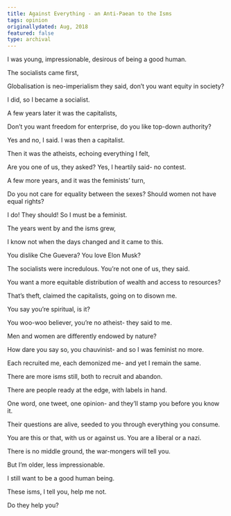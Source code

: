 ```yaml
---
title: Against Everything - an Anti-Paean to the Isms
tags: opinion
originallydated: Aug, 2018
featured: false
type: archival
---
```


I was young, impressionable, desirous of being a good human.

The socialists came first,

Globalisation is neo-imperialism they said, don’t you want equity in society?

I did, so I became a socialist.

A few years later it was the capitalists,

Don’t you want freedom for enterprise, do you like top-down authority?

Yes and no, I said. I was then a capitalist.

Then it was the atheists, echoing everything I felt,

Are you one of us, they asked? Yes, I heartily said- no contest.

A few more years, and it was the feminists’ turn,

Do you not care for equality between the sexes? Should women not have equal rights?

I do! They should! So I must be a feminist.

The years went by and the isms grew,

I know not when the days changed and it came to this.

You dislike Che Guevera? You love Elon Musk?

The socialists were incredulous. You’re not one of us, they said.

You want a more equitable distribution of wealth and access to resources?

That’s theft, claimed the capitalists, going on to disown me.

You say you’re spiritual, is it?

You woo-woo believer, you’re no atheist- they said to me.

Men and women are differently endowed by nature?

How dare you say so, you chauvinist- and so I was feminist no more.

Each recruited me, each demonized me- and yet I remain the same.

There are more isms still, both to recruit and abandon.

There are people ready at the edge, with labels in hand.

One word, one tweet, one opinion- and they’ll stamp you before you know it.

Their questions are alive, seeded to you through everything you consume.

You are this or that, with us or against us. You are a liberal or a nazi.

There is no middle ground, the war-mongers will tell you.

But I’m older, less impressionable.

I still want to be a good human being.

These isms, I tell you, help me not.

Do they help you?